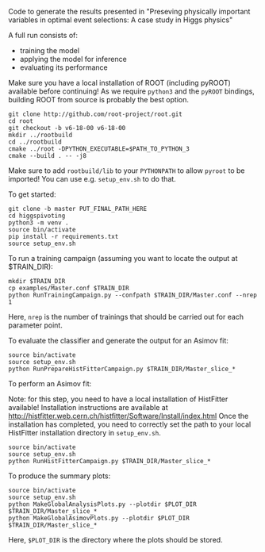 Code to generate the results presented in "Preseving physically important variables in optimal event selections: A case study in Higgs physics"

A full run consists of:
* training the model
* applying the model for inference
* evaluating its performance

Make sure you have a local installation of ROOT (including pyROOT) available before continuing!
As we require `python3` and the `pyROOT` bindings, building ROOT from source is probably the best option.
```
git clone http://github.com/root-project/root.git
cd root
git checkout -b v6-18-00 v6-18-00
mkdir ../rootbuild
cd ../rootbuild
cmake ../root -DPYTHON_EXECUTABLE=$PATH_TO_PYTHON_3
cmake --build . -- -j8
```

Make sure to add `rootbuild/lib` to your `PYTHONPATH` to allow `pyroot` to be imported! You can use e.g. `setup_env.sh` to do that.

To get started:
```
git clone -b master PUT_FINAL_PATH_HERE
cd higgspivoting
python3 -m venv .
source bin/activate
pip install -r requirements.txt
source setup_env.sh
```

To run a training campaign (assuming you want to locate the output at $TRAIN_DIR):
```
mkdir $TRAIN_DIR
cp examples/Master.conf $TRAIN_DIR
python RunTrainingCampaign.py --confpath $TRAIN_DIR/Master.conf --nrep 1
```
Here, `nrep` is the number of trainings that should be carried out for each parameter point.

To evaluate the classifier and generate the output for an Asimov fit:
```
source bin/activate
source setup_env.sh
python RunPrepareHistFitterCampaign.py $TRAIN_DIR/Master_slice_*
```

To perform an Asimov fit:

Note: for this step, you need to have a local installation of HistFitter available!
Installation instructions are available at http://histfitter.web.cern.ch/histfitter/Software/Install/index.html
Once the installation has completed, you need to correctly set the path to your local HistFitter installation directory
in `setup_env.sh`.

```
source bin/activate
source setup_env.sh
python RunHistFitterCampaign.py $TRAIN_DIR/Master_slice_*
```

To produce the summary plots:
```
source bin/activate
source setup_env.sh
python MakeGlobalAnalysisPlots.py --plotdir $PLOT_DIR $TRAIN_DIR/Master_slice_* 
python MakeGlobalAsimovPlots.py --plotdir $PLOT_DIR $TRAIN_DIR/Master_slice_* 
```
Here, `$PLOT_DIR` is the directory where the plots should be stored.